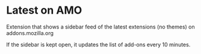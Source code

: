 # Latest on AMO
Extension that shows a sidebar feed of the latest extensions (no themes) on addons.mozilla.org

If the sidebar is kept open, it updates the list of add-ons every 10 minutes.
